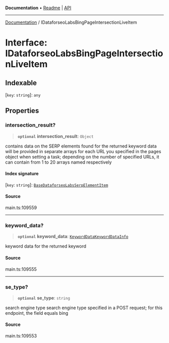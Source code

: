 **Documentation** • [Readme](../README.md) \| [API](../globals.md)

***

[Documentation](../README.md) / IDataforseoLabsBingPageIntersectionLiveItem

# Interface: IDataforseoLabsBingPageIntersectionLiveItem

## Indexable

 \[`key`: `string`\]: `any`

## Properties

### intersection\_result?

> **`optional`** **intersection\_result**: `Object`

contains data on the SERP elements found for the returned keyword
data will be provided in separate arrays for each URL you specified in the pages object when setting a task;
depending on the number of specified URLs, it can contain from 1 to 20 arrays named respectively

#### Index signature

 \[`key`: `string`\]: [`BaseDataforseoLabsSerpElementItem`](../classes/BaseDataforseoLabsSerpElementItem.md)

#### Source

main.ts:109559

***

### keyword\_data?

> **`optional`** **keyword\_data**: [`KeywordDataKeywordDataInfo`](../classes/KeywordDataKeywordDataInfo.md)

keyword data for the returned keyword

#### Source

main.ts:109555

***

### se\_type?

> **`optional`** **se\_type**: `string`

search engine type
search engine type specified in a POST request;
for this endpoint, the field equals bing

#### Source

main.ts:109553
